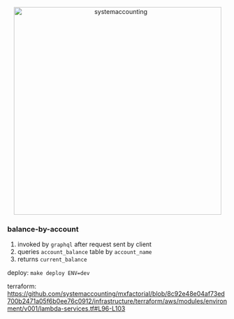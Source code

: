 <p align="center">
  <img width="475" alt="systemaccounting" src="https://user-images.githubusercontent.com/12200465/37568924-06f05d08-2a99-11e8-8891-60f373b33421.png">
</p>

### balance-by-account

1. invoked by `graphql` after request sent by client
1. queries `account_balance` table by `account_name`
1. returns `current_balance`

deploy: `make deploy ENV=dev`

terraform: https://github.com/systemaccounting/mxfactorial/blob/8c92e48e04af73ed700b2471a05f6b0ee76c0912/infrastructure/terraform/aws/modules/environment/v001/lambda-services.tf#L96-L103